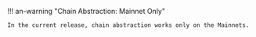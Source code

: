 !!! an-warning "Chain Abstraction: Mainnet Only"

    In the current release, chain abstraction works only on the Mainnets.